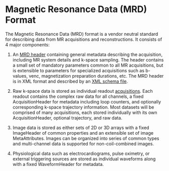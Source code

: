# Magnetic Resonance Data (MRD) Format
The Magnetic Resonance Data (MRD) format is a vendor neutral standard for describing data from MR acquisitions and reconstructions.  It consists of 4 major components:

1. An [MRD header](mrd_header.md) containing general metadata describing the acquisition, including MR system details and k-space sampling.  The header contains a small set of mandatory parameters common to all MR acquisitions, but is extensible to parameters for specialized acquisitions such as b-values, venc, magnetization preparation durations, etc.  The MRD header is in XML format and described by an [XML schema file](../schema/ismrmrd.xsd).

2. Raw k-space data is stored as individual readout [acquisitions](mrd_raw_data.md).  Each readout contains the complex raw data for all channels, a fixed AcquisitionHeader for metadata including loop counters, and optionally corresponding k-space trajectory information.  Most datasets will be comprised of many acquisitions, each stored individually with its own AcquisitionHeader, optional trajectory, and raw data.

3. Image data is stored as either sets of 2D or 3D arrays with a fixed ImageHeader of common properties and an extensible set of image MetaAttributes.  Images can be organized into series of common types and multi-channel data is supported for non-coil-combined images.

4. Physiological data such as electrocardiograms, pulse oximetry, or external triggering sources are stored as individual waveforms along with a fixed WaveformHeader for metadata.

<!-- ## MRD Images
MRD image data is consists of 3 parts, a fixed image header, an extensible set of image attributes, and the image data itself.

### MRD ImageHeader
| Element Name           | Format              | Interpretation                                      |
| --                     | --                  | --                                                  |
| version                | uint16              | Major version number (currently 1)                  |
| data_type              | uint16              | Data type of the image data, e.g. short, float, complex float, etc., as defined in [MRD Image Data Types](#MRD-Image-Data-Types) |
| flags                  | uint64              | A bit mask of common attributes applicable to individual images |
| measurement_uid        | uint32              | Unique ID corresponding to the image                |
| matrix_size            | uint16 (x3)         | Number of pixels in each of the 3 dimensions in the image |
| field_of_view          | float (32 bit) (x3) | Physical size (in mm) in each of the 3 dimensions in the image |
| channels               | uint16              | Number of receiver channels in image data (stored in the 4th dimension) |
| position               | float (32 bit) (x3) | Center of the excited volume, in (left, posterior, superior) (LPS) coordinates relative to isocenter in millimeters.  NB this is different than DICOM's ImageOrientationPatient, which defines the center of the first (typically top-left) voxel. |
| read_dir               | float (32 bit) (x3) | Directional cosine of readout/frequency encoding.  If the image is [flipped or rotated to bring them into standard DICOM orientation](http://gdcm.sourceforge.net/wiki/index.php/Orientation), ***this field still corresponds to the acquisition readout/frequency direction***, but the ``ImageRowDir`` must be set in the MetaAttributes. |
| phase_dir              | float (32 bit) (x3) | Directional cosine of phase encoding (2D).  If the image is [flipped or rotated to bring them into standard DICOM orientation](http://gdcm.sourceforge.net/wiki/index.php/Orientation), ***this field still corresponds to the 2D phase encoding direction***, but the ``ImageColumnDir`` must be set in the MetaAttributes. |
| slice_dir              | float (32 bit) (x3) | For 3D data, the directional cosine of 3D phase encoding direction.  For 3D data, the slice normal, i.e. cross-product of ``read_dir`` and ``phase_dir``.  If the image is [flipped or rotated to bring them into standard DICOM orientation](http://gdcm.sourceforge.net/wiki/index.php/Orientation), ***this field still corresponds to the 3D phase encoding direction***, but the ``ImageSliceDir`` must be set in the MetaAttributes. |
| patient_table_position | float (32 bit) (x3) | Offset position of the patient table, in LPS coordinates |
| average                | uint16              | Signal average                                      |
| slice                  | uint16              | Slice number (multi-slice 2D)                       |
| contrast               | uint16              | Echo number in multi-echo                           |
| phase                  | uint16              | Cardiac phase                                       |
| repetition             | uint16              | Counter in repeated/dynamic acquisitions            |
| set                    | uint16              | Sets of different preparation, e.g. flow encoding, diffusion weighting |
| acquisition_time_stamp | uint32              | Clock time stamp (e.g. milliseconds since midnight) |
| physiology_time_stamp  | uint32 (x3)         | Time stamps relative to physiological triggering, e.g. ECG, pulse oximetry, respiratory. Multiplicity defined by ISMRMRD_PHYS_STAMPS (currently 3) |
| image_type             | uint16              | Interpretation type of the image, e.g. magnitude, phase, as defined in [MRD Image Types](#MRD-Image-Types)   |
| image_index            | uint16              | Image index number within a series of images, corresponding to DICOM InstanceNumber (0020,0013)              |
| image_series_index     | uint16              | Series index, used to separate images into different series, corresponding to DICOM SeriesNumber (0020,0011) |
| user_int               |  int32 (x8)         | User-defined integer parameters, multiplicity defined by MRD_USER_INTS (currently 8) |
| user_float             | float (32 bit) (x8) | User-defined float parameters, multiplicity defined by MRD_USER_FLOATS (currently 8) |
| attribute_string_len   | uint32              | Length of serialized MetaAttributes text |

### MRD Image Data Types
| Value | Name         | Size     | Interpretation                                            |
| --    | --           | --       | --                                                        |
| 1     | MRD_USHORT   |  2 bytes | Unsigned short integer, equivalent to C++ uint16_t        |
| 2     | MRD_SHORT    |  2 bytes | Signed short integer, equivalent to C++ int16_t           |
| 3     | MRD_UINT     |  4 bytes | Unsigned integer, equivalent to C++ uint32_t              |
| 4     | MRD_INT      |  4 bytes | Signed integer, equivalent to C++ int32_t                 |
| 5     | MRD_FLOAT    |  4 bytes | Single precision floating point, equivalent to C++ float  |
| 6     | MRD_DOUBLE   |  8 bytes | Double precision floating point, equivalent to C++ double |
| 7     | MRD_CXFLOAT  | 16 bytes | Complex-valued single precision floating point, equivalent to C++ ``std::complex<float>``, where the first value is the real part and the second value is imaginary part |
| 8     | MRD_CXDOUBLE | 32 bytes | Complex-valued double precision floating point, equivalent to C++ ``std::complex<double>``, where the first value is the real part and the second value is imaginary part |

### MRD Image Types
| Value | Name                 | Interpretation                 |
| --    | --                   | --                             |
| 1     | MRD_IMTYPE_MAGNITUDE | Magnitude image data           |
| 2     | MRD_IMTYPE_PHASE     | Phase image data               |
| 3     | MRD_IMTYPE_REAL      | Real component image data      |
| 4     | MRD_IMTYPE_IMAG      | Imaginary component image data |
| 5     | MRD_IMTYPE_COMPLEX   | Complex-valued image data corresponding to an ImageHeader ``data_type`` of ``MRD_CXFLOAT`` or ``MRD_CXDOUBLE`` |
| 6     | MRD_IMTYPE_RGB       | TrueColor image data, where ImageHeader ``data_type`` is ``MRD_USHORT`` and ``channels`` is 3, representing the red, green, and blue channels of the RGB image and image data values are in the range 0-255 (8-bit color depth) |

## MRD Streaming Message Types
<style>
    .mrdMsgTable2 {
        border-collapse: collapse;
        width:           100%;
        text-align:      center;
    }
    .mrdMsgTable2 tr th:nth-child(1) { text-align: center; background: #dbe5f0;}
    .mrdMsgTable2 tr td:nth-child(1) { text-align: center; background: #dbe5f0;}
    .mrdMsgTable2 tr th:nth-child(2) { text-align: center; background: #ebf0de;}
    .mrdMsgTable2 tr td:nth-child(2) { text-align: center; background: #ebf0de;}


    .mrdMsgTable3 {
        border-collapse: collapse;
        width:           100%;
        text-align:      center;
    }
    
    .mrdMsgTable3 tr th:nth-child(1) { text-align: center; background: #dbe5f0;}
    .mrdMsgTable3 tr td:nth-child(1) { text-align: center; background: #dbe5f0;}
    .mrdMsgTable3 tr th:nth-child(2) { text-align: center; background: #f1dbdb;}
    .mrdMsgTable3 tr td:nth-child(2) { text-align: center; background: #f1dbdb;}
    .mrdMsgTable3 tr th:nth-child(3) { text-align: center; background: #ebf0de;}
    .mrdMsgTable3 tr td:nth-child(3) { text-align: center; background: #ebf0de;}


    .mrdMsgTable4 {
        border-collapse: collapse;
        width:           100%;
        text-align:      center;
    }

    .mrdMsgTable4 tr th:nth-child(1) { text-align: center; background: #dbe5f0;}
    .mrdMsgTable4 tr td:nth-child(1) { text-align: center; background: #dbe5f0;}
    .mrdMsgTable4 tr th:nth-child(2) { text-align: center; background: #f1dbdb;}
    .mrdMsgTable4 tr td:nth-child(2) { text-align: center; background: #f1dbdb;}
    .mrdMsgTable4 tr th:nth-child(3) { text-align: center; background: #ebf0de;}
    .mrdMsgTable4 tr td:nth-child(3) { text-align: center; background: #ebf0de;}
    .mrdMsgTable4 tr th:nth-child(4) { text-align: center; background: #e5e0eb;}
    .mrdMsgTable4 tr td:nth-child(4) { text-align: center; background: #e5e0eb;}

    .mrdMsgTable5 {
        border-collapse: collapse;
        width:           100%;
        text-align:      center;
    }

    .mrdMsgTable5 tr th:nth-child(1) { text-align: center; background: #dbe5f0; }
    .mrdMsgTable5 tr td:nth-child(1) { text-align: center; background: #dbe5f0; }
    .mrdMsgTable5 tr th:nth-child(2) { text-align: center; background: #f1dbdb; }
    .mrdMsgTable5 tr td:nth-child(2) { text-align: center; background: #f1dbdb; }
    .mrdMsgTable5 tr th:nth-child(3) { text-align: center; background: #ebf0de; }
    .mrdMsgTable5 tr td:nth-child(3) { text-align: center; background: #ebf0de; }
    .mrdMsgTable5 tr th:nth-child(4) { text-align: center; background: #c4d49f; }
    .mrdMsgTable5 tr td:nth-child(4) { text-align: center; background: #c4d49f; }
    .mrdMsgTable5 tr th:nth-child(5) { text-align: center; background: #e5e0eb; }
    .mrdMsgTable5 tr td:nth-child(5) { text-align: center; background: #e5e0eb; }
</style>


### ID 1: MRD_MESSAGE_CONFIG_FILE
<div class="mrdMsgTable2">

| ID             | Config File Name |
| --             | --               |
| 2 bytes        | 1024 bytes       |
| unsigned short | char             |
</div>

This message type is used to send the file name of a configuration file (local on the server file system) to be used during reconstruction. The file name must not exceed 1023 characters and is formatted as a null terminated, UTF-8 encoded char string.

### ID 2: MRD_MESSAGE_CONFIG_TEXT
<div class="mrdMsgTable3">

| ID             | Length   | Config Text     |
| --             | --       | --              |
| 2 bytes        | 4 bytes  | length * 1 byte |
| unsigned short | uint32_t | char            |
</div>

Alternatively, the text contents of a configuration file can be sent directly via the data stream. The length is sent as an uint32_t. Configuration text is sent as a null terminated char string.

### ID 3: MRD_MESSAGE_PARAMETER_HEADER
<div class="mrdMsgTable3">

| ID             | Length   | XML Header Text |
| --             | --       | --              |
| 2 bytes        | 4 bytes  | length * 1 byte |
| unsigned short | uint32_t | char            |
</div>

Metadata for MRD datasets are stored in a flexible XML scheme, as detailed in http://ismrmrd.github.io/#flexible-data-header. The header length is sent as an uint32_t and the text is sent as a null terminated char string.

## ID 4: MRD_MESSAGE_CLOSE
<div class="mrdMsgTable2">

| ID             |
| --             |
| 2 bytes        |
| unsigned short |
</div>

This message type consists only of an ID with no following data. It is used to indicate that all data related to an acquisition/reconstruction has been sent. IceFire will send this message after receiving a scan marked MDH_ACQEND. After receiving this message from the server, IceFire no longer accepts new data and finishes after completing processing of any already-received data.

## ID 5: MRD_MESSAGE_TEXT
<div class="mrdMsgTable3">

| ID             | Length   | Text            |
| --             | --       | --              |
| 2 bytes        | 4 bytes  | length * 1 byte |
| unsigned short | uint32_t | char            |
</div>

Informational (logging) text can be sent using this message type, typically from the reconstruction side to the acquisition/client side. The length of message text is sent as an uint32_t while the text is sent as a null terminated char string. The first word can optionally be used to define the severity of the message, with the following levels supported:
- DEBUG
- INFO
- WARNING
- ERROR
- CRITICAL

Optional whitespace padding can be used between the severity and the message text to improve readability.  Messages without explicity severity should be treated as INFO.

For the FIRE client, messages are added to logviewer with the following parsing:
- DEBUG    : Hidden unless TRACE_2 is set
- INFO     : Normal (white) text
- WARNING  : Warning (yellow) text
- ERROR    : Error (red) text
- CRITICAL : Error (red) text with pop-up

## ID 1008: MRD_MESSAGE_ISMRMRD_ACQUISITION
<div class="mrdMsgTable4">

| ID             | Fixed Raw Data Header   | Trajectory       | Raw Data |
| --             | --                      | --               | --       |
| 2 bytes        | 340 bytes               | number_of_samples * trajectory_dimensions * 4 bytes | number_of_channels * number_of_samples * 8 bytes |
| unsigned short | mixed                   | float             | float |
</div>

This message type is used to send raw (k-space) acquisition data. A separate message is sent for each readout. A fixed data header contains metadata such as encoding counters, is defined in http://ismrmrd.github.io/#fixed-data-structures. Three fields of the data header must be parsed in order to read the rest of the message:
- **trajectory_dimensions**: defines the number of dimensions in the k-space trajectory data component. For 2D acquisitions (k<sub>x</sub>, k<sub>y</sub>), this is set to 2, while for 3D acquisitions (k<sub>x</sub>, k<sub>y</sub>, k<sub>z</sub>), this is set to 3. If set to 0, the trajectory component is omitted.
- **number_of_samples**: number of readout samples.
- **active_channels**: number of channels for which raw data is acquired.

<style>
 .smalltable td {
   font-size: 80%;
   border-collapse: collapse;
   border-spacing:0;
   border-width:0;
   padding:0px;
 }
</style>

Trajectory data is organized by looping through the dimensions first then the samples:
  - For 2D trajectory data:
    <table class="smalltable">
      <tr>
        <td style="text-align: center" colspan="2">Sample 1</td>
        <td style="text-align: center" colspan="2">Sample 2</td>
        <td style="text-align: center" rowspan="2">...</td>
        <td style="text-align: center" colspan="2">Sample n</td>
      </tr>
      <tr>
        <td style="text-align: center">k<sub>x</sub></td>
        <td style="text-align: center">k<sub>y</sub></td>
        <td style="text-align: center">k<sub>x</sub></td>
        <td style="text-align: center">k<sub>y</sub></td>
        <td style="text-align: center">k<sub>x</sub></td>
        <td style="text-align: center">k<sub>y</sub></td>
      </tr>
    </table>

  - For 3D trajectory data:
    <table class="smalltable">
      <tr>
        <td style="text-align: center" colspan="3">Sample 1</td>
        <td style="text-align: center" colspan="3">Sample 2</td>
        <td style="text-align: center" rowspan="2">...</td>
        <td style="text-align: center" colspan="3">Sample n</td>
      </tr>
      <tr>
        <td style="text-align: center">k<sub>x</sub></td>
        <td style="text-align: center">k<sub>y</sub></td>
        <td style="text-align: center">k<sub>z</sub></td>
        <td style="text-align: center">k<sub>x</sub></td>
        <td style="text-align: center">k<sub>y</sub></td>
        <td style="text-align: center">k<sub>z</sub></td>
        <td style="text-align: center">k<sub>x</sub></td>
        <td style="text-align: center">k<sub>y</sub></td>
        <td style="text-align: center">k<sub>z</sub></td>
      </tr>
    </table>

Raw data is organized by looping through real/imaginary data, samples, then channels:

<table class="smalltable">
  <tr>
    <td style="text-align: center" colspan="6">Channel 1</td>
    <td style="text-align: center" colspan="6">Channel 2</td>
    <td style="text-align: center" rowspan="3">...</td>
    <td style="text-align: center" colspan="6">Channel n</td>
  </tr>
  <tr>
    <td style="text-align: center" colspan="2">Sample 1</td>
    <td style="text-align: center" colspan="2">...</td>
    <td style="text-align: center" colspan="2">Sample n</td>
    <td style="text-align: center" colspan="2">Sample 1</td>
    <td style="text-align: center" colspan="2">...</td>
    <td style="text-align: center" colspan="2">Sample n</td>
    <td style="text-align: center" colspan="2">Sample 1</td>
    <td style="text-align: center" colspan="2">...</td>
    <td style="text-align: center" colspan="2">Sample n</td>
  </tr>
  <tr>
    <td style="text-align: center">Re</td> <td style="text-align: center">Im</td>
    <td style="text-align: center">Re</td> <td style="text-align: center">Im</td>
    <td style="text-align: center">Re</td> <td style="text-align: center">Im</td>
    <td style="text-align: center">Re</td> <td style="text-align: center">Im</td>
    <td style="text-align: center">Re</td> <td style="text-align: center">Im</td>
    <td style="text-align: center">Re</td> <td style="text-align: center">Im</td>
    <td style="text-align: center">Re</td> <td style="text-align: center">Im</td>
    <td style="text-align: center">Re</td> <td style="text-align: center">Im</td>
    <td style="text-align: center">Re</td> <td style="text-align: center">Im</td>
  </tr>
</table>

## ID 1019: MRD_MESSAGE_DEPENDENCY_QUERY_RESPONSE
<div class="mrdMsgTable3">

| ID             | Length   | Text            |
| --             | --       | --              |
| 2 bytes        | 8 bytes  | length * 1 byte |
| unsigned short | uint64_t | char            |
</div>

An XML-formatted list of MRD MetaAttributes in response to a dependency query.  This is commonly used to send a statistical summary of the noise characteristics of raw k-space readout data.  In this case, the following MetaAttributes are present:
- status (bool): False if noise characteristics have not been analyzed.  If so, no further attributes are mandatory.
- min_sigma (double): Minimum noise covariance (sigma) over all coils
- max_sigma (double): Maximum noise covariance (sigma) over all coils
- mean_sigma (double): Mean noise covariance (sigma) over all coils
- noise_dwell_time_us (double): Dwell time for each readout sample of noise data, in microseconds.

## ID 1022: MRD_MESSAGE_ISMRMRD_IMAGE
<div class="mrdMsgTable5">

| ID             | Fixed Image Header  | Attribute Length | Attribute Data  |Image Data |
| --             | --                  | --               | --              | --        |
| 2 bytes        | 198 bytes           | 8 bytes          | length * 1 byte | matrix_size[0] * matrix_size[1] * matrix_size[2] * channels * sizeof(data_type) |
| unsigned short | mixed               | uint_64          | char            | data_type |
</div>

Image data is sent using this message type. The fixed image header contains metadata including fields such as the image type (magnitude, phase, etc.) and indices such as slice and repetition number. It is defined by the [ImageHeader](http://ismrmrd.github.io/#fixed-data-structures) struct. Within this header, there are 3 fields that must be interpreted to parse the rest of the message:
- **matrix_size**: This 3 element array indicates the size of each dimension of the image data.
- **channels**: This value indicates the number of (receive) channels for which image data is sent
- **data_type**: This value is an MRD_DataTypes enum that indicates the type of data sent. The following types are supported:
    | Value        | Name         | Type           | Size        |
    | --           | --           | --             | --          |
    | 1            | MRD_USHORT   | uint16_t       |     2 bytes |
    | 2            | MRD_SHORT    | int16_t        |     2 bytes |
    | 3            | MRD_UINT     | uint32_t       |     4 bytes |
    | 4            | MRD_INT      | int32_t        |     4 bytes |
    | 5            | MRD_FLOAT    | float          |     4 bytes |
    | 6            | MRD_DOUBLE   | double         |     8 bytes |
    | 7            | MRD_CXFLOAT  | complex float  | 2 * 4 bytes |
    | 8            | MRD_CXDOUBLE | complex double | 2 * 8 bytes |

Attributes are used to declare additional image metadata that is not present in the fixed image header. In general, this data is sent as a char string (not null-terminated), with the length sent first as an uint_64 (not uint_32!). The IceFire implementation interprets attribute data as an [ISMRMRD MetaContainer](https://ismrmrd.github.io/api/class_i_s_m_r_m_r_d_1_1_meta_container.html).

Image data is organized by looping through matrix_size[0], matrix_size[1], matrix_size[2], then channels. For example, 2D image data would be formatted as:

<table class="smalltable">
  <tr>
    <td style="text-align: center" colspan="9">Channel 1</td>
    <td style="text-align: center" rowspan="3">...</td>
    <td style="text-align: center" colspan="9">Channel n</td>
  </tr>
  <tr>
    <td style="text-align: center" colspan="3">y<sub>1</sub></td>
    <td style="text-align: center" colspan="3">...</td>
    <td style="text-align: center" colspan="3">y<sub>n</sub></td>
    <td style="text-align: center" colspan="3">y<sub>1</sub></td>
    <td style="text-align: center" colspan="3">...</td>
    <td style="text-align: center" colspan="3">y<sub>n</sub></td>
  </tr>
  <tr>
    <td style="text-align: center">x<sub>1</sub></td>
    <td style="text-align: center">...</td>
    <td style="text-align: center">x<sub>n</sub></td>
    <td style="text-align: center">x<sub>1</sub></td>
    <td style="text-align: center">...</td>
    <td style="text-align: center">x<sub>n</sub></td>
    <td style="text-align: center">x<sub>1</sub></td>
    <td style="text-align: center">...</td>
    <td style="text-align: center">x<sub>n</sub></td>
    <td style="text-align: center">x<sub>1</sub></td>
    <td style="text-align: center">...</td>
    <td style="text-align: center">x<sub>n</sub></td>
    <td style="text-align: center">x<sub>1</sub></td>
    <td style="text-align: center">...</td>
    <td style="text-align: center">x<sub>n</sub></td>
    <td style="text-align: center">x<sub>1</sub></td>
    <td style="text-align: center">...</td>
    <td style="text-align: center">x<sub>n</sub></td>
  </tr>
</table>

The [image_type](https://ismrmrd.github.io/apidocs/1.4.2/struct_i_s_m_r_m_r_d_1_1_i_s_m_r_m_r_d___image_header.html#a285853df7d65973ba3827fc95fc65749) field of the ImageHeader is an enum describing the image type with the following values:

| Value        | Name                 |
| --           | --                   |
| 1            | MRD_IMTYPE_MAGNITUDE |
| 2            | MRD_IMTYPE_PHASE     |
| 3            | MRD_IMTYPE_REAL      |
| 4            | MRD_IMTYPE_IMAG      |
| 5            | MRD_IMTYPE_COMPLEX   |
| 6            | MRD_IMTYPE_RGB       |

RGB (TrueColor) images are supported in MRD with the following settings:
- ``image_type`` is set to ``MRD_IMTYPE_RGB``
- ``data_type`` is set to ``MRD_USHORT``
- ``channels`` is set to 3, representing the red, green, and blue channels of the RGB image
- image data values are in the range 0-255 (8-bit color depth)

## ID 1026: MRD_MESSAGE_ISMRMRD_WAVEFORM
<div class="mrdMsgTable3">

| ID             | Fixed Waveform Header | Waveform Data                        |
| --             | --                    | --                                   |
| 2 bytes        | 240 bytes             | channels * number of samples * bytes |
| unsigned short | mixed                 | uint32_t                             |
</div>

This message type is used to send arbitrary waveform data (e.g. physio signals, gradient waveforms, etc.). The fixed waveform data header is defined by the MRD_WaveformHeader and contains the following members:

| Member Name       | Description                                   | Type     | Size    |
| --                | --                                            | --       | --      |
| version           | Version number                                | uint16_t | 2 bytes |
| flags             | Bit field with flags                          | uint64_t | 8 bytes |
| measurement_uid   | Unique ID for this measurement                | uint32_t | 4 bytes |
| scan_counter      | Number of the acquisition after this waveform | uint32_t | 4 bytes |
| time_stamp        | Starting imestamp of this waveform            | uint32_t | 4 bytes |
| number_of_samples | Number of samples acquired                    | uint16_t | 2 bytes |
| channels          | Active channels                               | uint16_t | 2 bytes |
| sample_time_us    | Time between samples in microseconds          | float    | 4 bytes |
| waveform_id       | ID matching types specified in XML header     | uint16_t | 2 bytes |

The **channels** and **number_of_samples** members fields must be parsed in order to read the rest of the message. Waveform data is sent as an uint32_t array, ordered by looping through samples and then through channels:

<table class="smalltable">
      <tr>
        <td style="text-align: center" colspan="3">Channel 1</td>
        <td style="text-align: center" colspan="3">Channel 2</td>
        <td style="text-align: center" rowspan="2">...</td>
        <td style="text-align: center" colspan="3">Channel n</td>
      </tr>
      <tr>
        <td style="text-align: center">w<sub>1</sub></td>
        <td style="text-align: center">...</td>
        <td style="text-align: center">w<sub>n</sub></td>
        <td style="text-align: center">w<sub>1</sub></td>
        <td style="text-align: center">...</td>
        <td style="text-align: center">w<sub>n</sub></td>
        <td style="text-align: center">w<sub>1</sub></td>
        <td style="text-align: center">...</td>
        <td style="text-align: center">w<sub>n</sub></td>
      </tr>
    </table>

### MRD Waveform Types
| Value | Name                                  |
| --    | --                                    |
|  0    | ECG                                   |
|  1    | Pulse Oximetry                        |
|  2    | Respiratory                           |
|  3    | External Waveform 1                   |
|  4    | External Waveform 2                   |
|  5    | ECG (Training Data)                   |
|  6    | Pulse Oximetry (Training Data)        |
|  7    | Respiratory (Training Data)           |
|  8    | External Waveform 1 (Training Data)   |
|  9    | External Waveform 2 (Training Data)   |
| 10    | Events                                |
| 11    | PilotTone Cardiac                     |
| 12    | PilotTone Respiratory                 |
| 15    | Events (Training Data)                |
| 16    | PilotTone Cardiac (Training Data)     |
| 17    | PilotTone Respiratory (Training Data) |


# ISMRM MetaContainer Format
Image metadata is transmitted using XML text conforming to the ISMRM MetaContainer format, which may look like:

```xml
<ismrmrdMeta>
    <meta>
        <name>DataRole</name>
        <value>Image</value>
        <value>AVE</value>
        <value>NORM</value>
        <value>MAGIR</value>
    </meta>
    <meta>
        <name>ImageNumber</name>
        <value>1</value>
    </meta>
</ismrmrdMeta>
```
A variable number of “meta” elements can be defined, each with a single name and one or more value sub-elements. The following table lists named meta elements interpreted by IceFire:

<div class="smalltable">

| MRD Element Name  | Format       | DICOM Tag                                                                                 | Interpretation                                      |
| --                | --           | --                                                                                        | --                                                  |
| DataRole          | text array   | N/A                                                                                       | Characteristics of the image. <br><br> A value of “Quantitative” indicates that pixel values in the image are parametric and to be interpreted directly (e.g. T1 values, velocity, etc.). If this role is present, pixel values are not further modified in the ICE chain, e.g. by normalization. |
| SeriesDescription | text array   | [SeriesDescription](http://dicomlookup.com/lookup.asp?sw=Tnumber&q=(0008,103E))           | Brief characteristics of the image. <br><br> The DICOM SeriesDescription (0008,103E) field is constructed by combining this array of values, delimited by "\_" (underscores). |
| SeriesDescriptionAdditional | text array   | [SeriesDescription](http://dicomlookup.com/lookup.asp?sw=Tnumber&q=(0008,103E)) | Brief characteristics of the image. <br><br> The existing DICOM SeriesDescription (0008,103E) field is appended each string in this array, delimited by "\_" (underscores). |
| ImageComment      | text array   | [ImageComment](http://dicomlookup.com/lookup.asp?sw=Tnumber&q=(0020,4000))                | Remarks about the image. <br><br> This array of values is stored in the DICOM ImageComment (0020,4000) field, delimited by "\_" (underscores). |
| ImageType         | text array   | [ImageType](http://dicomlookup.com/lookup.asp?sw=Tnumber&q=(0008,0008))                   | Characteristics of the image. <br><br> This array of values is appended to the DICOM ImageType (0008,0008) field starting in position 4, delimited by “\” (backslash). |
| ImageRowDir       | double array | N/A                                                                                       | A (1x3) vector in indicating the direction along row dimension.  For images reconstructed from raw data and not undergoing any [flipping or rotating to bring them into standard DICOM orientation](http://gdcm.sourceforge.net/wiki/index.php/Orientation), this value is equivalent to the AcquisitionHeader read_dir field. |
| ImageColumnDir    | double array | N/A                                                                                       | A (1x3) vector in indicating the direction along column dimension.  For images reconstructed from raw data and not undergoing any [flipping or rotating to bring them into standard DICOM orientation](http://gdcm.sourceforge.net/wiki/index.php/Orientation), this value is equivalent to the AcquisitionHeader phase_dir field. |
| RescaleIntercept  | double       | [RescaleIntercept](http://dicomlookup.com/lookup.asp?sw=Tnumber&q=(0028,1052))            | Intercept for image pixel values, used in conjunction with RescaleSlope. <br><br> Pixel values are to be interpreted as: ***value = RescaleSlope\*pixelValue + RescaleIntercept***. This value is set in the DICOM RescaleIntercept (0028,1052) field. |
| RescaleSlope      | double       | [RescaleSlope](http://dicomlookup.com/lookup.asp?sw=Tnumber&q=(0028,1053))                | Scaling factor for image pixel values, used in conjunction with RescaleIntercept. <br><br> Pixel values are to be interpreted as: ***value = RescaleSlope\*pixelValue + RescaleIntercept***. This value is set in the DICOM RescaleSlope (0028,1053) field. |
| WindowCenter      | long         | [WindowCenter](http://dicomlookup.com/lookup.asp?sw=Tnumber&q=(0028,1050))                | The window center in the rendered image, used in conjunction with WindowWidth. <br><br> If RescaleIntercept and RescaleSlope are defined, WindowCenter and WindowWidth are applied to rescaled values. This value is set in the DICOM WindowCenter (0028,1050) field. |
| WindowWidth       | long         | [WindowWidth](http://dicomlookup.com/lookup.asp?sw=Tnumber&q=(0028,1051))                 | The window center in the rendered image, used in conjunction with WindowCenter. <br><br> If RescaleIntercept and RescaleSlope are defined, WindowCenter and WindowWidth are applied to rescaled values. This value is set in the DICOM WindowWidth (0028,1051) field. |
| LUTFileName       | text         | PhotometricInterpretation, [RedPaletteColorLookupTable, RedPaletteColorLookupTable, RedPaletteColorLookupTable](http://dicom.nema.org/medical/Dicom/2018d/output/chtml/part03/sect_C.7.9.html) | Path to a color lookup table file to be used for this image. <br><br> LUT files must be in Siemens .pal format and stored in C:\MedCom\config\MRI\ColorLUT. If a value is provided, the DICOM field PhotometricInterpretation (0028,0004) is set to “PALETTE COLOR” |
| EchoTime          | double       | [EchoTime](http://dicomlookup.com/lookup.asp?sw=Tnumber&q=(0018,0081))                    | Echo time of the image in ms. <br><br> This value is set in the DICOM EchoTime (0018,0081) field.
| InversionTime     | double       | [InversionTime](http://dicomlookup.com/lookup.asp?sw=Tnumber&q=(0018,0082))               | Inversion time of the image in ms. <br><br> This value is set in the DICOM InversionTime (0018,0082) field.
| ROI               | double array | N/A                                                                                       | Region of interest polygon. <br><br> For multiple ROIs, the MetaAttribute element names shall start with “ROI_”. These ROIs are stored in a format compatible with the Siemens syngo viewer. The first 6 values are meta attributes of the ROI:
|                   |              |                                                                                           |   1. Red color (normalized to 1)
|                   |              |                                                                                           |   2. Green color (normalized to 1)
|                   |              |                                                                                           |   3. Blue color (normalized to 1)
|                   |              |                                                                                           |   4. Line thickness (default is 1)
|                   |              |                                                                                           |   5. Line style (0 = solid, 1 = dashed)
|                   |              |                                                                                           |   6. Visibility (0 = false, 1 = true)
|                   |              |                                                                                           | The remaining values are (row,col) coordinates for each ROI point, with values between 0 and the number of rows/columns. Data is organized as (point 1<sub>row</sub>, point 1<sub>col</sub>, point2<sub>row</sub>, point 2<sub>col</sub>, etc). The last point should be a duplicate of the first point if a closed ROI is desired.
</div>



| Element Name      | Format       | Interpretation                                      |
| --                | --           | --                                                  |
| DataRole          | text array   | Characteristics of the image. <br><br> A value of “Quantitative” indicates that pixel values in the image are parametric and to be interpreted directly (e.g. T1 values, velocity, etc.). If this role is present, pixel values are not further modified in the ICE chain, e.g. by normalization. |
| SeriesDescription | text array   | Brief characteristics of the image. <br><br> The DICOM SeriesDescription (0008,103E) field is constructed by combining this array of values, delimited by "\_" (underscores). |
| SeriesDescriptionAdditional | text array   | Brief characteristics of the image. <br><br> The existing DICOM SeriesDescription (0008,103E) field is appended each string in this array, delimited by "\_" (underscores). |
| ImageComment      | text array   | Remarks about the image. <br><br> This array of values is stored in the DICOM ImageComment (0020,4000) field, delimited by "\_" (underscores). |
| ImageType         | text array   | Characteristics of the image. <br><br> This array of values is appended to the DICOM ImageType (0008,0008) field starting in position 4, delimited by “\” (backslash). |
| ImageRowDir       | double array | A (1x3) vector in indicating the direction along row dimension.  For images reconstructed from raw data and not undergoing any [flipping or rotating to bring them into standard DICOM orientation](http://gdcm.sourceforge.net/wiki/index.php/Orientation), this value is equivalent to the AcquisitionHeader read_dir field. |
| ImageColumnDir    | double array | A (1x3) vector in indicating the direction along column dimension.  For images reconstructed from raw data and not undergoing any [flipping or rotating to bring them into standard DICOM orientation](http://gdcm.sourceforge.net/wiki/index.php/Orientation), this value is equivalent to the AcquisitionHeader phase_dir field. |
| RescaleIntercept  | double       | Intercept for image pixel values, used in conjunction with RescaleSlope. <br><br> Pixel values are to be interpreted as: ***value = RescaleSlope\*pixelValue + RescaleIntercept***. This value is set in the DICOM RescaleIntercept (0028,1052) field. |
| RescaleSlope      | double       | Scaling factor for image pixel values, used in conjunction with RescaleIntercept. <br><br> Pixel values are to be interpreted as: ***value = RescaleSlope\*pixelValue + RescaleIntercept***. This value is set in the DICOM RescaleSlope (0028,1053) field. |
| WindowCenter      | long         | The window center in the rendered image, used in conjunction with WindowWidth. <br><br> If RescaleIntercept and RescaleSlope are defined, WindowCenter and WindowWidth are applied to rescaled values. This value is set in the DICOM WindowCenter (0028,1050) field. |
| WindowWidth       | long         | The window center in the rendered image, used in conjunction with WindowCenter. <br><br> If RescaleIntercept and RescaleSlope are defined, WindowCenter and WindowWidth are applied to rescaled values. This value is set in the DICOM WindowWidth (0028,1051) field. |
| LUTFileName       | text         | Path to a color lookup table file to be used for this image. <br><br> LUT files must be in Siemens .pal format and stored in C:\MedCom\config\MRI\ColorLUT. If a value is provided, the DICOM field PhotometricInterpretation (0028,0004) is set to “PALETTE COLOR” |
| EchoTime          | double       | Echo time of the image in ms. <br><br> This value is set in the DICOM EchoTime (0018,0081) field.
| InversionTime     | double       | Inversion time of the image in ms. <br><br> This value is set in the DICOM InversionTime (0018,0082) field.
| ROI               | double array | Region of interest polygon. <br><br> For multiple ROIs, the MetaAttribute element names shall start with “ROI_”. These ROIs are stored in a format compatible with the Siemens syngo viewer. The first 6 values are meta attributes of the ROI:
|                   |              |   1. Red color (normalized to 1)
|                   |              |   2. Green color (normalized to 1)
|                   |              |   3. Blue color (normalized to 1)
|                   |              |   4. Line thickness (default is 1)
|                   |              |   5. Line style (0 = solid, 1 = dashed)
|                   |              |   6. Visibility (0 = false, 1 = true)
|                   |              | The remaining values are (row,col) coordinates for each ROI point, with values between 0 and the number of rows/columns. Data is organized as (point 1<sub>row</sub>, point 1<sub>col</sub>, point2<sub>row</sub>, point 2<sub>col</sub>, etc). The last point should be a duplicate of the first point if a closed ROI is desired.

| Element Name      | Format       | Interpretation                                      |
| --                | --           | --                                                  |
| PhaseContrast     | bool         | True if image is from a phase contrast (velocity encoded) acquisition |
| FlowVelocity      | double       | Maximum velocity encoding (venc) for a phase contrast image |
| FlowDirDisplay    | text         | Velocity encoding direction (signed) for a phase contrast image |

In the Siemens implementation of the MRD Format, MetaAttributes 
Additional Siemens-specific fields in the ICE mini-header can be using meta elements with names beginning with “SiemensControl_” or “SiemensDicom_” for entries in the CONTROL and DICOM sections respectively.  For example:
```xml
<meta>
    <name>SiemensDicom_SliceNo</name>
    <value>long</value>
    <value>1</value>
</meta>
```

The first value element indicates the format of the actual value.  Valid formats are long, double, and string.  The second value element indicates the actual value to be stored.  In this example, the ICE mini-header field “SliceNo” is set to (long)1.

All remaining meta elements with values not listed in above table or beginning with “SiemensControl_”/”SiemensDicom_” are ignored.  The XML text representation of the MetaContainer attributes is stored in the DICOM private tag (0029,1020) under “UserDefinedSeries”.
 -->
